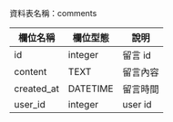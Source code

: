 資料表名稱：comments

| 欄位名稱 | 欄位型態 | 說明 |
|----------|----------|------|
|  id  |    integer      | 留言 id     |
|  content  |    TEXT      | 留言內容     |
|  created_at  |    DATETIME      | 留言時間     |
|  user_id  |    integer      | user id     |